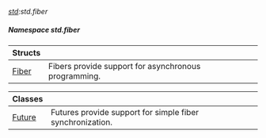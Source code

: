 _[std](../../modules/std/std-module.md):std.fiber_
##### Namespace std.fiber

| Structs | |
|:---|:---|
| [Fiber](std-fiber-fiber.md) | Fibers provide support for asynchronous programming. |

| Classes | |
|:---|:---|
| [Future<T>](std-fiber-future.md) | Futures provide support for simple fiber synchronization. |
